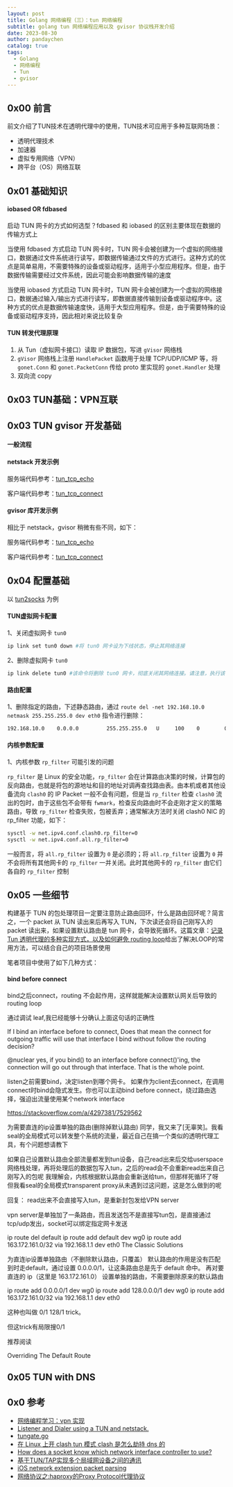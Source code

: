 ```yaml
---
layout: post
title: Golang 网络编程（三）：tun 网络编程
subtitle: golang tun 网络编程应用以及 gvisor 协议栈开发介绍
date: 2023-08-30
author: pandaychen
catalog: true
tags:
  - Golang
  - 网络编程
  - Tun
  - gvisor
---
```



##  0x00    前言
前文介绍了TUN技术在透明代理中的使用，TUN技术可应用于多种互联网场景：

- 透明代理技术
- 加速器
- 虚拟专用网络（VPN）
- 跨平台（OS）网络互联

##  0x01  基础知识

####  iobased OR fdbased

启动 TUN 网卡的方式如何选型？fdbased 和 iobased 的区别主要体现在数据的传输方式上

当使用 fdbased 方式启动 TUN 网卡时，TUN 网卡会被创建为一个虚拟的网络接口，数据通过文件系统进行读写，即数据传输通过文件的方式进行。这种方式的优点是简单易用，不需要特殊的设备或驱动程序，适用于小型应用程序。但是，由于数据传输需要经过文件系统，因此可能会影响数据传输的速度

当使用 iobased 方式启动 TUN 网卡时，TUN 网卡会被创建为一个虚拟的网络接口，数据通过输入/输出方式进行读写，即数据直接传输到设备或驱动程序中。这种方式的优点是数据传输速度快，适用于大型应用程序。但是，由于需要特殊的设备或驱动程序支持，因此相对来说比较复杂


#### TUN 转发代理原理

1.  从 Tun（虚拟网卡接口）读取 IP 数据包，写进 `gVisor` 网络栈
2.  `gVisor` 网络栈上注册 `HandlePacket` 函数用于处理 TCP/UDP/ICMP 等，将 `gonet.Conn` 和 `gonet.PacketConn` 传给 proto 里实现的 `gonet.Handler` 处理
3.  双向流 copy


##  0x03  TUN基础：VPN互联

## 0x03 TUN gvisor 开发基础

####  一般流程

####  netstack 开发示例

服务端代码参考：[tun_tcp_echo](https://github.com/google/netstack/blob/master/tcpip/sample/tun_tcp_connect/main.go)

客户端代码参考：[tun_tcp_connect](https://github.com/google/netstack/blob/master/tcpip/sample/tun_tcp_connect/main.go)


####  gvisor 库开发示例
相比于 netstack，gvisor 稍微有些不同，如下：

服务端代码参考：[tun_tcp_echo](https://github.com/google/gvisor/blob/master/pkg/tcpip/sample/tun_tcp_echo/main.go)

客户端代码参考：[tun_tcp_connect](https://github.com/google/gvisor/blob/master/pkg/tcpip/sample/tun_tcp_connect/main.go)

##  0x04 配置基础
以 [tun2socks](https://github.com/xjasonlyu/tun2socks/wiki/Examples#linux) 为例

####  TUN虚拟网卡配置
1、关闭虚拟网卡 `tun0`

```BASH
ip link set tun0 down #将 tun0 网卡设为下线状态，停止其网络连接
```

2、删除虚拟网卡 `tun0`

```BASH
ip link delete tun0 #该命令将删除 tun0 网卡，彻底关闭其网络连接。请注意，执行该命令后，tun0 网卡的配置信息将被永久删除，无法恢复
```

####  路由配置

1、删除指定的路由，下述静态路由，通过 `route del -net 192.168.10.0 netmask 255.255.255.0 dev eth0` 指令进行删除：

```BASH
192.168.10.0    0.0.0.0         255.255.255.0   U     100    0        0 eth0
```


####  内核参数配置
1、内核参数 `rp_filter` 可能引发的问题

`rp_filter` 是 Linux 的安全功能，`rp_filter` 会在计算路由决策的时候，计算包的反向路由，也就是将包的源地址和目的地址对调再查找路由表。由本机或者其他设备流向 `clash0` 的 IP Packet 一般不会有问题，但是当 `rp_filter` 检查 `clash0` 流出的包时，由于这些包不会带有 `fwmark`，检查反向路由时不会走刚才定义的策略路由，导致 `rp_filter` 检查失败，包被丢弃；通常解决方法时关闭 clash0 NIC 的 rp_filter 功能，如下：
```bash
sysctl -w net.ipv4.conf.clash0.rp_filter=0
sysctl -w net.ipv4.conf.all.rp_filter=0
```

一般而言，将 `all.rp_filter` 设置为 `0` 是必须的；将 `all.rp_filter` 设置为 `0` 并不会将所有其他网卡的 `rp_filter` 一并关闭。此时其他网卡的 `rp_filter` 由它们各自的 `rp_filter` 控制


##  0x05  一些细节
构建基于 TUN 的包处理项目一定要注意防止路由回环，什么是路由回环呢？简言之，一个 packet 从 TUN 读出来后再写入 TUN，下次读还会将自己刚写入的 packet 读出来，如果设置默认路由是 tun 网卡，会导致死循环。这篇文章：[记录 Tun 透明代理的多种实现方式，以及如何避免 routing loop](https://chaochaogege.com/2021/08/01/57/)给出了解决LOOP的常用方法，可以结合自己的项目场景使用

笔者项目中使用了如下几种方式：

#### bind before connect
bind之后connect，routing 不会起作用，这样就能解决设置默认网关后导致的 routing loop

通过调试 leaf,我已经能够十分确认上面这句话的正确性

If I bind an interface before to connect, Does that mean the connect for outgoing traffic will use that interface I bind without follow the routing decision?

@nuclear yes, if you bind() to an interface before connect()'ing, the connection will go out through that interface. That is the whole point.

listen之前需要bind，决定listen到哪个网卡。
如果作为client去connect，在调用connect时bind会隐式发生。你也可以主动bind before connect，绕过路由选择，强迫出流量使用某个network interface

https://stackoverflow.com/a/4297381/7529562


为需要直连的ip设置单独的路由(删除掉默认路由)
同学，我又来了[无辜笑]。我看seal的全局模式可以转发整个系统的流量，最近自己在搞一个类似的透明代理工具，有个问题想请教下

如果自己设置默认路由全部流量都发到tun设备，自己read出来后交给userspace网络栈处理，再将处理后的数据包写入tun，之后的read会不会重新read出来自己刚写入的包呢
⁣
⁣我理解会，内核根据默认路由会重新送给tun，但那样死循环了呀
⁣
⁣但我看seal的全局模式transparent proxy从未遇到过这问题，这是怎么做到的呢

回复： read出来不会直接写入tun，是重新封包发给VPN server

vpn server是单独加了一条路由，而且发送包不是直接写tun包，是直接通过tcp/udp发出，socket可以绑定指定网卡发送

ip route del default
ip route add default dev wg0
ip route add 163.172.161.0/32 via 192.168.1.1 dev eth0
The Classic Solutions

为直连ip设置单独路由（不删除默认路由，只覆盖）
默认路由的作用是没有匹配到时走default，通过设置 0.0.0.0/1，让这条路由总是先于 default 命中。
再对要直连的 ip（这里是 163.172.161.0） 设置单独的路由，不需要删除原来的默认路由

ip route add 0.0.0.0/1 dev wg0
ip route add 128.0.0.0/1 dev wg0
ip route add 163.172.161.0/32 via 192.168.1.1 dev eth0

这种也叫做 0/1 128/1 trick。

但这trick有局限搜0/1

推荐阅读

Overriding The Default Route

##  0x05  TUN with DNS


##  0x0 参考
-   [网络编程学习：vpn 实现](https://www.jianshu.com/p/e74374a9c473)
-   [Listener and Dialer using a TUN and netstack.](https://github.com/costinm/tungate)
-   [tungate.go](https://github.com/costinm/tungate/blob/main/gvisor/cmd/tungate.go)
-   [在 Linux 上开 clash tun 模式 clash 是怎么劫持 dns 的](https://www.v2ex.com/t/880652)
-   [How does a socket know which network interface controller to use?](https://stackoverflow.com/questions/4297356/how-does-a-socket-know-which-network-interface-controller-to-use/4297381#4297381)
-   [基于TUN/TAP实现多个局域网设备之间的通讯](https://blog.csdn.net/qq_63445283/article/details/123779498)
-   [iOS network extension packet parsing](https://stackoverflow.com/questions/69260852/ios-network-extension-packet-parsing/69487795#69487795)
-   [网络协议之:haproxy的Proxy Protocol代理协议](https://developer.aliyun.com/article/938138)